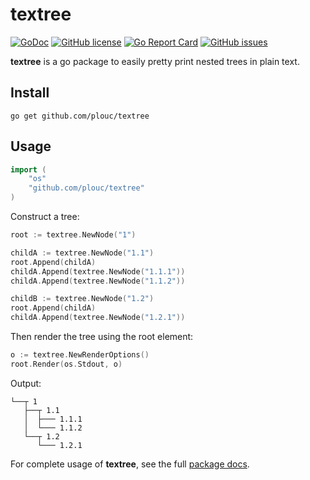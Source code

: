 # textree

[![GoDoc](https://godoc.org/github.com/plouc/textree?status.svg)](https://godoc.org/github.com/plouc/textree)
[![GitHub license](https://img.shields.io/github/license/plouc/textree.svg)](https://github.com/plouc/textree/blob/master/LICENSE)
[![Go Report Card](https://goreportcard.com/badge/github.com/plouc/textree)](https://goreportcard.com/report/github.com/plouc/textree)
[![GitHub issues](https://img.shields.io/github/issues/plouc/textree.svg)](https://github.com/plouc/textree/issues)

**textree** is a go package to easily pretty print nested trees in plain text.

## Install

```
go get github.com/plouc/textree
```

## Usage

```go
import (
	"os"
	"github.com/plouc/textree"
)
```

Construct a tree:

```go
root := textree.NewNode("1")

childA := textree.NewNode("1.1")
root.Append(childA)
childA.Append(textree.NewNode("1.1.1"))
childA.Append(textree.NewNode("1.1.2"))

childB := textree.NewNode("1.2")
root.Append(childA)
childA.Append(textree.NewNode("1.2.1"))
```

Then render the tree using the root element:

```go
o := textree.NewRenderOptions()
root.Render(os.Stdout, o)
```

Output:

```
└──┬ 1
   ├──┬ 1.1
   │  ├─── 1.1.1
   │  └─── 1.1.2
   └──┬ 1.2
      └─── 1.2.1
```

For complete usage of **textree**, see the full [package docs](https://godoc.org/github.com/plouc/textree).